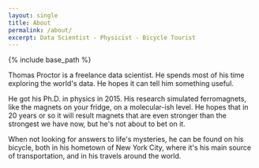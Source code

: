 ```yaml
---
layout: single
title: About
permalink: /about/
excerpt: Data Scientist - Physicist - Bicycle Tourist
---
```


{% include base_path %}

Thomas Proctor is a freelance data scientist. He spends most of his time exploring the world's data.
He hopes it can tell him something useful.

He got his Ph.D. in physics in 2015.
His research simulated ferromagnets, like the magnets on your fridge, on a molecular-ish level.
He hopes that in 20 years or so it will result magnets that are even stronger than the strongest we have now, but he's not about to bet on it.

When not looking for answers to life's mysteries, he can be found on his bicycle, both in his hometown of New York City, where it's his main source of transportation, and in his travels around the world.
